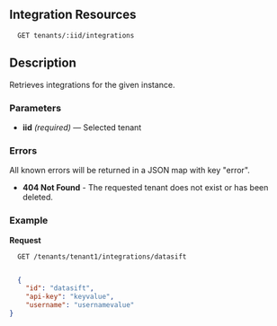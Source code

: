 ## Integration Resources

```
  GET tenants/:iid/integrations
```

## Description

Retrieves integrations for the given instance.


### Parameters

- **iid** _(required)_ — Selected tenant


### Errors

All known errors will be returned in a JSON map with key "error".

- **404 Not Found** - The requested tenant does not exist or has been deleted.

### Example

**Request**

```
  GET /tenants/tenant1/integrations/datasift
```

```json

  {
    "id": "datasift",
    "api-key": "keyvalue",
    "username": "usernamevalue"
}
```
